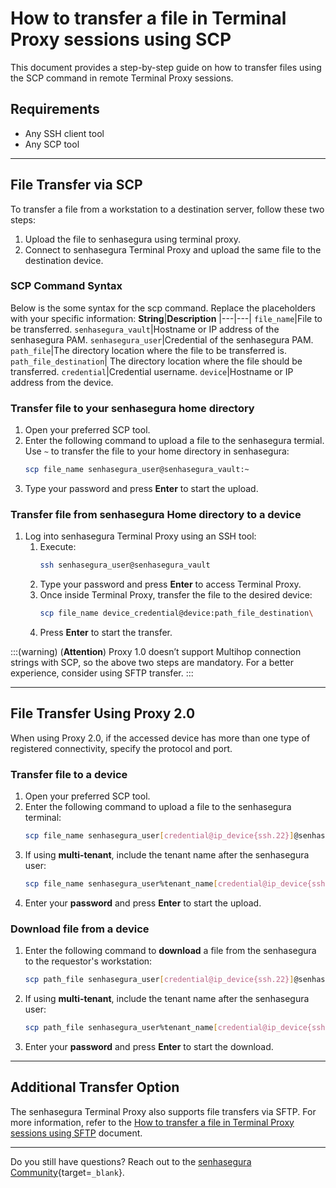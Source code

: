 # How to transfer a file in Terminal Proxy sessions using SCP

This document provides a step-by-step guide on how to transfer files using the SCP command in remote Terminal Proxy sessions.

## Requirements

* Any SSH client tool
* Any SCP tool

---
## File Transfer via SCP
To transfer a file from a workstation to a destination server, follow these two steps:

1. Upload the file to senhasegura using terminal proxy.
2. Connect to senhasegura Terminal Proxy and upload the same file to the destination device.

### SCP Command Syntax

Below is the some syntax for the scp command. Replace the placeholders with your specific information:
**String**|**Description**
|---|---|
`file_name`|File to be transferred.
`senhasegura_vault`|Hostname or IP address of the senhasegura PAM.
`senhasegura_user`|Credential of the senhasegura PAM.
`path_file`|The directory location where the file to be transferred is.
`path_file_destination`| The directory location where the file should be transferred.
`credential`|Credential username.
`device`|Hostname or IP address from the device.

### Transfer file to your senhasegura home directory
1. Open your preferred SCP tool.
2. Enter the following command to upload a file to the senhasegura termial. Use `~` to transfer the file to your home directory in senhasegura:
    ```bash
    scp file_name senhasegura_user@senhasegura_vault:~
    ```
3. Type your password and press **Enter** to start the upload.

### Transfer file from senhasegura Home directory to a device
1. Log into senhasegura Terminal Proxy using an SSH tool:
    1. Execute:
        ```bash
        ssh senhasegura_user@senhasegura_vault
        ```
    3. Type your password and press **Enter** to access Terminal Proxy.
    5. Once inside Terminal Proxy, transfer the file to the desired device:
        ```bash
        scp file_name device_credential@device:path_file_destination\
        ```
    5. Press **Enter** to start the transfer.

:::(warning) (**Attention**)
Proxy 1.0 doesn’t support Multihop connection strings with SCP, so the above two steps are mandatory. For a better experience, consider using SFTP transfer.
:::

---
## File Transfer Using Proxy 2.0
When using Proxy 2.0, if the accessed device has more than one type of registered connectivity, specify the protocol and port.

### Transfer file to a device
1. Open your preferred SCP tool.
2. Enter the following command to upload a file to the senhasegura terminal:
    ```bash
    scp file_name senhasegura_user[credential@ip_device{ssh.22}]@senhasegura_vault:path_file
    ```
3. If using **multi-tenant**, include the tenant name after the senhasegura user:
    ```bash
    scp file_name senhasegura_user%tenant_name[credential@ip_device{ssh.22}]@senhasegura_vault:path_file
    ```
4. Enter your **password** and press **Enter** to start the upload.

### Download file from a device
1. Enter the following command to **download** a file from the senhasegura to the requestor's workstation:
    ```bash
    scp path_file senhasegura_user[credential@ip_device{ssh.22}]@senhasegura_vault:path_file_destination
    ```
2. If using **multi-tenant**, include the tenant name after the senhasegura user:
    ```bash
    scp path_file senhasegura_user%tenant_name[credential@ip_device{ssh.22}]@senhasegura_vault:path_destination_file
    ```
3. Enter your **password** and press **Enter** to start the download.

---

## Additional Transfer Option

The senhasegura Terminal Proxy also supports file transfers via SFTP. For more information, refer to the [How to transfer a file in Terminal Proxy sessions using SFTP](/v3-33/docs/pam-session-how-to-transfer-a-file-in-terminal-proxy-sessions-using-sftp) document.

---
Do you still have questions? Reach out to the [senhasegura Community](https://community.senhasegura.io/){target=`_blank`}.
